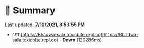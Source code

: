 # 📖 Summary
Last updated: **7/10/2021, 8:53:55 PM**

- `GET` [https://Bhadwa-sala.toxicblte.repl.co](https://Bhadwa-sala.toxicblte.repl.co) - **Down** (120286ms)
